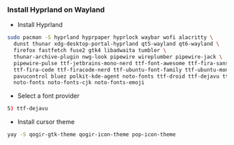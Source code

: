 ### Install Hyprland on Wayland

* Install Hyprland
```bash
sudo pacman -S hyprland hyprpaper hyprlock waybar wofi alacritty \
  dunst thunar xdg-desktop-portal-hyprland qt5-wayland qt6-wayland \
  firefox fastfetch fuse2 gtk4 libadwaita tumbler \
  thunar-archive-plugin nwg-look pipewire wireplumber pipewire-jack \
  pipewire-pulse ttf-jetbrains-mono-nerd ttf-font-awesome ttf-fira-sans \
  ttf-fira-code ttf-firacode-nerd ttf-ubuntu-font-family ttf-ubuntu-mono-nerd \
  pavucontrol bluez polkit-kde-agent noto-fonts ttf-droid ttf-dejavu ttf-ubuntu-font-family \
  noto-fonts noto-fonts-cjk noto-fonts-emoji
```

* Select a font provider
```bash
5) ttf-dejavu
```

* Install cursor theme
```bash
yay -S qogir-gtk-theme qogir-icon-theme pop-icon-theme
```

